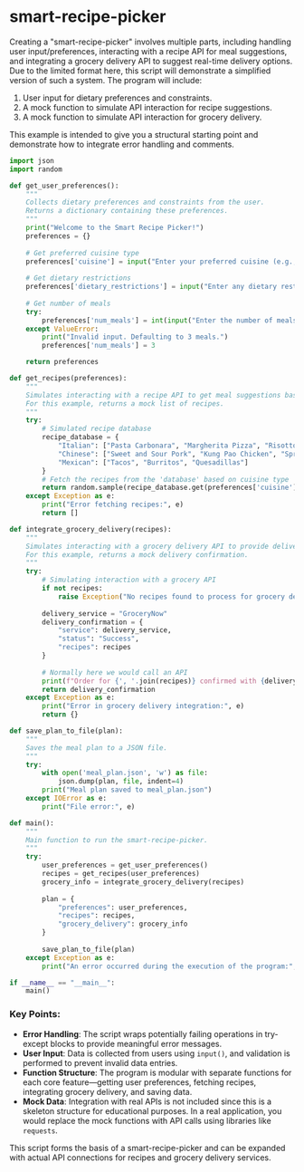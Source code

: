 # smart-recipe-picker

Creating a "smart-recipe-picker" involves multiple parts, including handling user input/preferences, interacting with a recipe API for meal suggestions, and integrating a grocery delivery API to suggest real-time delivery options. Due to the limited format here, this script will demonstrate a simplified version of such a system. The program will include:

1. User input for dietary preferences and constraints.
2. A mock function to simulate API interaction for recipe suggestions.
3. A mock function to simulate API interaction for grocery delivery.

This example is intended to give you a structural starting point and demonstrate how to integrate error handling and comments.

```python
import json
import random

def get_user_preferences():
    """
    Collects dietary preferences and constraints from the user.
    Returns a dictionary containing these preferences.
    """
    print("Welcome to the Smart Recipe Picker!")
    preferences = {}
    
    # Get preferred cuisine type
    preferences['cuisine'] = input("Enter your preferred cuisine (e.g., Italian, Chinese, Mexican): ")
    
    # Get dietary restrictions
    preferences['dietary_restrictions'] = input("Enter any dietary restrictions (e.g., vegetarian, gluten-free): ")
    
    # Get number of meals
    try:
        preferences['num_meals'] = int(input("Enter the number of meals you want: "))
    except ValueError:
        print("Invalid input. Defaulting to 3 meals.")
        preferences['num_meals'] = 3

    return preferences

def get_recipes(preferences):
    """
    Simulates interacting with a recipe API to get meal suggestions based on preferences.
    For this example, returns a mock list of recipes.
    """
    try:
        # Simulated recipe database
        recipe_database = {
            "Italian": ["Pasta Carbonara", "Margherita Pizza", "Risotto"],
            "Chinese": ["Sweet and Sour Pork", "Kung Pao Chicken", "Spring Rolls"],
            "Mexican": ["Tacos", "Burritos", "Quesadillas"]
        }
        # Fetch the recipes from the 'database' based on cuisine type
        return random.sample(recipe_database.get(preferences['cuisine'], []), preferences['num_meals'])
    except Exception as e:
        print("Error fetching recipes:", e)
        return []

def integrate_grocery_delivery(recipes):
    """
    Simulates interacting with a grocery delivery API to provide delivery options for recipe ingredients.
    For this example, returns a mock delivery confirmation.
    """
    try:
        # Simulating interaction with a grocery API
        if not recipes:
            raise Exception("No recipes found to process for grocery delivery.")
        
        delivery_service = "GroceryNow"
        delivery_confirmation = {
            "service": delivery_service,
            "status": "Success",
            "recipes": recipes
        }
        
        # Normally here we would call an API
        print(f"Order for {', '.join(recipes)} confirmed with {delivery_service}")
        return delivery_confirmation
    except Exception as e:
        print("Error in grocery delivery integration:", e)
        return {}

def save_plan_to_file(plan):
    """
    Saves the meal plan to a JSON file.
    """
    try:
        with open('meal_plan.json', 'w') as file:
            json.dump(plan, file, indent=4)
        print("Meal plan saved to meal_plan.json")
    except IOError as e:
        print("File error:", e)

def main():
    """
    Main function to run the smart-recipe-picker.
    """
    try:
        user_preferences = get_user_preferences()
        recipes = get_recipes(user_preferences)
        grocery_info = integrate_grocery_delivery(recipes)
        
        plan = {
            "preferences": user_preferences,
            "recipes": recipes,
            "grocery_delivery": grocery_info
        }
        
        save_plan_to_file(plan)
    except Exception as e:
        print("An error occurred during the execution of the program:", e)

if __name__ == "__main__":
    main()
```

### Key Points:
- **Error Handling**: The script wraps potentially failing operations in try-except blocks to provide meaningful error messages.
- **User Input**: Data is collected from users using `input()`, and validation is performed to prevent invalid data entries.
- **Function Structure**: The program is modular with separate functions for each core feature—getting user preferences, fetching recipes, integrating grocery delivery, and saving data.
- **Mock Data**: Integration with real APIs is not included since this is a skeleton structure for educational purposes. In a real application, you would replace the mock functions with API calls using libraries like `requests`.

This script forms the basis of a smart-recipe-picker and can be expanded with actual API connections for recipes and grocery delivery services.